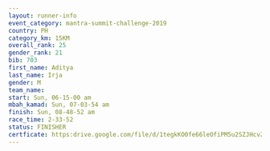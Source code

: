 ```yaml
---
layout: runner-info 
event_category: mantra-summit-challenge-2019 
country: PH
category_km: 15KM 
overall_rank: 25
gender_rank: 21
bib: 703
first_name: Aditya
last_name: Irja
gender: M
team_name: 
start: Sun, 06-15-00 am
mbah_kamad: Sun, 07-03-54 am
finish: Sun, 08-48-52 am
race_time: 2-33-52
status: FINISHER
certficate: https:drive.google.com/file/d/1tegkKO0fe66leOfiPM5u2SZJHcvZsHWw/view?usp=sharing
---
```

